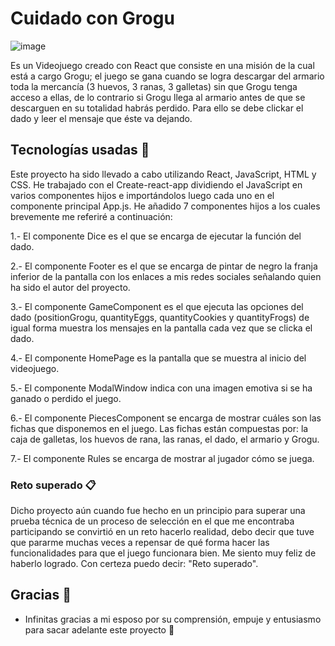 # Cuidado con Grogu
![image](https://user-images.githubusercontent.com/87121745/160582044-4e5f3163-f2a8-4d48-bf25-18e4b0ad2b94.png)


Es un Videojuego creado con React que consiste en una misión de la cual está a cargo Grogu; el juego se gana cuando se logra descargar del armario toda la mercancía (3 huevos, 3 ranas, 3 galletas) sin que Grogu tenga acceso a ellas, de lo contrario si Grogu llega al armario antes de que se descarguen en su totalidad habrás perdido. Para ello se debe clickar el dado y leer el mensaje que éste va dejando.

## Tecnologías usadas 🚀

Este proyecto ha sido llevado a cabo utilizando React, JavaScript, HTML y CSS. He trabajado con el Create-react-app dividiendo el JavaScript en varios componentes hijos e importándolos luego cada uno en el componente principal App.js. He añadido 7 componentes hijos a los cuales brevemente me referiré a continuación:

1.- El componente Dice es el que se encarga de ejecutar la función del dado.

2.- El componente Footer es el que se encarga de pintar de negro la franja inferior de la pantalla con los enlaces a mis redes sociales señalando quien ha sido el autor del proyecto.

3.- El componente GameComponent es el que ejecuta las opciones del dado (positionGrogu, quantityEggs, quantityCookies y quantityFrogs) de igual forma muestra los mensajes en la pantalla cada vez que se clicka el dado.

4.- El componente HomePage es la pantalla que se muestra al inicio del videojuego.

5.- El componente ModalWindow indica con una imagen emotiva si se ha ganado o perdido el juego.

6.- El componente PiecesComponent se encarga de mostrar cuáles son las fichas que disponemos en el juego. Las fichas están compuestas por: la caja de galletas, los huevos de rana, las ranas, el dado, el armario y Grogu.

7.- El componente Rules se encarga de mostrar al jugador cómo se juega.

### Reto superado 📋

Dicho proyecto aún cuando fue hecho en un principio para superar una prueba técnica de un proceso de selección en el que me encontraba participando se convirtió en un reto hacerlo realidad, debo decir que tuve que pararme muchas veces a repensar de qué forma hacer las funcionalidades para que el juego funcionara bien. Me siento muy feliz de haberlo logrado. Con certeza puedo decir: "Reto superado".

## Gracias 🎁 

- Infinitas gracias a mi esposo por su comprensión, empuje y entusiasmo para sacar adelante este proyecto 🍺
